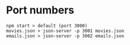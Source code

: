  # Port numbers

```
npm start > default (port 3000)
movies.json > json-server -p 3001 movies.json
emails.json > json-server -p 3002 emails.json
```
